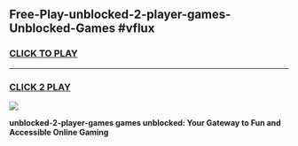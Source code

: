 
## Free-Play-unblocked-2-player-games-Unblocked-Games #vflux
<h3>
<a href="https://news.freeplayer.one?title=unblocked-2-player-games&ref=8M">CLICK TO PLAY</a></h3>
<hr>

<h3>
<a href="https://news.freeplayer.one?title=unblocked-2-player-games&ref=8M">CLICK 2 PLAY</a>
  
</h3>

<a href="https://news.freeplayer.one?title=unblocked-2-player-games&ref=8M"><img src="https://clearcache.store/games.png"></a>


**unblocked-2-player-games games unblocked: Your Gateway to Fun and Accessible Online Gaming**
